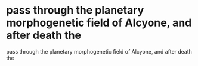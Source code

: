 # pass through the planetary morphogenetic field of Alcyone, and after death the

pass through the planetary morphogenetic field of Alcyone, and after death the